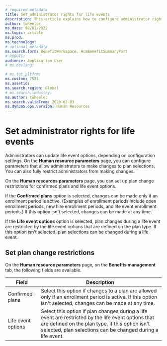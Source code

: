```yaml
---
# required metadata
title: Set administrator rights for life events
description: This article explains how to configure administrator rights for life events in Microsoft Dynamics 365 Human Resources.
author: twheeloc
ms.date: 08/01/2022
ms.topic: article
ms.prod: 
ms.technology: 
# optional metadata
ms.search.form: BenefitWorkspace, HcmBenefitSummaryPart
# ROBOTS: 
audience: Application User
# ms.devlang: 

# ms.tgt_pltfrm: 
ms.custom: 7521
ms.assetid: 
ms.search.region: Global
# ms.search.industry: 
ms.author: twheeloc
ms.search.validFrom: 2020-02-03
ms.dyn365.ops.version: Human Resources
---
```


# Set administrator rights for life events

Administrators can update life event options, depending on configuration settings. On the **Human resource parameters** page, you can configure parameters that allow administrators to make changes to plan selections. You can also fully restrict administrators from making changes.

On the **Human resources parameters** page, you can set up plan change restrictions for confirmed plans and life event options.

If the **Confirmed plans** option is selected, changes can be made only if an enrollment period is active. (Examples of enrollment periods include open enrollment periods, new hire enrollment periods, and life event enrollment periods.) If this option isn't selected, changes can be made at any time.

If the **Life event options** option is selected, plan changes during a life event are restricted by the life event options that are defined on the plan type. If this option isn't selected, plan selections can be changed during a life event.

## Set plan change restrictions

On the **Human resource parameters** page, on the **Benefits management** tab, the following fields are available.

| Field | Description |
|-------|-------------|
| Confirmed plans | Select this option if changes to a plan are allowed only if an enrollment period is active. If this option isn't selected, changes can be made at any time. |
| Life event options | Select this option if plan changes during a life event are restricted by the life event options that are defined on the plan type. If this option isn't selected, plan selections can be changed during a life event. |
